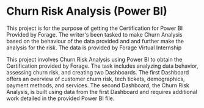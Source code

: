 # Churn Risk Analysis (Power BI)

This project is for the purpose of getting the Certification for Power BI Provided by Forage. The writer's been tasked to make Churn Analysis based on the behaviour of the data provided and and further make the analysis for the risk. The data is provided by Forage Virtual Internship

This project involves Churn Risk Analysis using Power BI to obtain the Certification provided by Forage. The task includes analyzing data behavior, assessing churn risk, and creating two Dashboards. The first Dashboard offers an overview of customer churn risk, tech tickets, demographics, payment methods, and services. The second Dashboard, the Churn Risk Analysis, is built using data from the first Dashboard and requires additional work detailed in the provided Power BI file.

